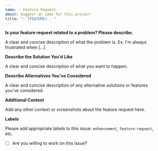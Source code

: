```yaml
---
name: 💡 Feature Request
about: Suggest an idea for this project
title: "💡 [FEATURE] - "
---
```


**Is your feature request related to a problem? Please describe.**

A clear and concise description of what the problem is. Ex. I'm always frustrated when [...]

**Describe the Solution You'd Like**

A clear and concise description of what you want to happen.

**Describe Alternatives You've Considered**

A clear and concise description of any alternative solutions or features you've considered.

**Additional Context**

Add any other context or screenshots about the feature request here.

**Labels**

Please add appropriate labels to this issue: `enhancement`, `feature-request`, etc.

* [ ] Are you willing to work on this issue?

